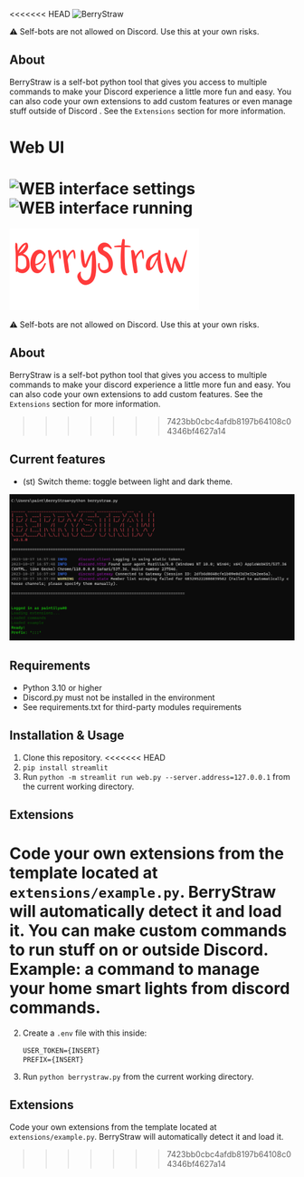 <<<<<<< HEAD
![BerryStraw](../BerryStraw/res/logo2.png)

⚠️ Self-bots are not allowed on Discord. Use this at your own risks.
## About
BerryStraw is a self-bot python tool that gives you access to multiple commands to make your Discord experience a little more fun and easy. 
You can also code your own extensions to add custom features or even manage stuff outside of Discord . See the `Extensions` section for more information.

# Web UI
![WEB interface settings](../BerryStraw/res/web_settings.png)
![WEB interface running](../BerryStraw/res/web_running.png)
=======
![BerryStraw](logo2.png)

⚠️ Self-bots are not allowed on Discord. Use this at your own risks.
## About
BerryStraw is a self-bot python tool that gives you access to multiple commands to make your discord experience a little more fun and easy. 
You can also code your own extensions to add custom features. See the `Extensions` section for more information.
>>>>>>> 7423bb0cbc4afdb8197b64108c04346bf4627a14

## Current features
- (st) Switch theme: toggle between light and dark theme.

![BerryStraw](cli_screenshot.png)

## Requirements
- Python 3.10 or higher
- Discord.py must not be installed in the environment
- See requirements.txt for third-party modules requirements

## Installation & Usage
1. Clone this repository.
<<<<<<< HEAD
2. `pip install streamlit`
3. Run `python -m streamlit run web.py --server.address=127.0.0.1` from the current working directory.

## Extensions
Code your own extensions from the template located at `extensions/example.py`. BerryStraw will automatically detect it and load it. You can make custom commands to run stuff on or outside Discord. Example: a command to manage your home smart lights from discord commands.
=======
2. Create a `.env` file with this inside:
    ```
    USER_TOKEN={INSERT}
    PREFIX={INSERT}
    ```
3. Run `python berrystraw.py` from the current working directory.

## Extensions
Code your own extensions from the template located at `extensions/example.py`. BerryStraw will automatically detect it and load it.
>>>>>>> 7423bb0cbc4afdb8197b64108c04346bf4627a14
